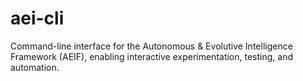 # aei-cli
Command-line interface for the Autonomous &amp; Evolutive Intelligence Framework (AEIF), enabling interactive experimentation, testing, and automation.
